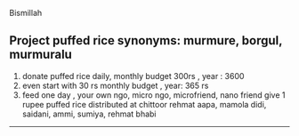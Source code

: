 Bismillah


Project puffed rice
synonyms: murmure, borgul, murmuralu
--
1) donate puffed rice daily, monthly budget 300rs , year : 3600
1) even start with 30 rs monthly budget , year: 365 rs
1) feed one day , your own ngo, micro ngo, microfriend, nano friend
give 1 rupee puffed rice
distributed at chittoor
rehmat aapa, mamola didi, saidani, ammi, sumiya, rehmat bhabi
---
